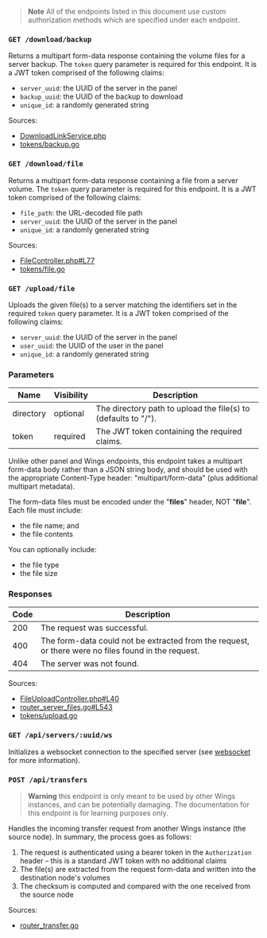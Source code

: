 > **Note** All of the endpoints listed in this document use custom authorization methods which are specified under each endpoint.

### `GET /download/backup`

Returns a multipart form-data response containing the volume files for a server backup. The `token` query parameter is required for this endpoint. It is a JWT token comprised of the following claims:

- `server_uuid`: the UUID of the server in the panel
- `backup_uuid`: the UUID of the backup to download
- `unique_id`: a randomly generated string

Sources:

- [DownloadLinkService.php](https://github.com/pterodactyl/panel/blob/release/v1.11.3/app/Services/Backups/DownloadLinkService.php)
- [tokens/backup.go](https://github.com/pterodactyl/wings/blob/release/v1.11.2/router/tokens/backup.go)

### `GET /download/file`

Returns a multipart form-data response containing a file from a server volume. The `token` query parameter is required for this endpoint. It is a JWT token comprised of the following claims:

- `file_path`: the URL-decoded file path
- `server_uuid`: the UUID of the server in the panel
- `unique_id`: a randomly generated string

Sources:

- [FileController.php#L77](https://github.com/pterodactyl/panel/blob/release/v1.11.3/app/Http/Controllers/Api/Client/Servers/FileController.php#L77)
- [tokens/file.go](https://github.com/pterodactyl/wings/blob/release/v1.11.2/router/tokens/file.go)

### `GET /upload/file`

Uploads the given file(s) to a server matching the identifiers set in the required `token` query parameter. It is a JWT token comprised of the following claims:

- `server_uuid`: the UUID of the server in the panel
- `user_uuid`: the UUID of the user in the panel
- `unique_id`: a randomly generated string

### Parameters

| Name      | Visibility | Description                                                    |
| --------- | ---------- | -------------------------------------------------------------- |
| directory | optional   | The directory path to upload the file(s) to (defaults to "/"). |
| token     | required   | The JWT token containing the required claims.                  |

Unlike other panel and Wings endpoints, this endpoint takes a multipart form-data body rather than a JSON string body, and should be used with the appropriate Content-Type header: "multipart/form-data" (plus additional multipart metadata).

The form-data files must be encoded under the "**files**" header, NOT "**file**". Each file must include:

- the file name; and
- the file contents

You can optionally include:

- the file type
- the file size

### Responses

| Code | Description                                                                                         |
| ---- | --------------------------------------------------------------------------------------------------- |
| 200  | The request was successful.                                                                         |
| 400  | The form-data could not be extracted from the request, or there were no files found in the request. |
| 404  | The server was not found.                                                                           |

Sources:

- [FileUploadController.php#L40](https://github.com/pterodactyl/panel/blob/release/v1.11.3/app/Http/Controllers/Api/Client/Servers/FileUploadController.php#L40)
- [router_server_files.go#L543](https://github.com/pterodactyl/wings/blob/release/v1.11.2/router/router_server_files.go#L543)
- [tokens/upload.go](https://github.com/pterodactyl/wings/blob/release/v1.11.2/router/tokens/upload.go)

### `GET /api/servers/:uuid/ws`

Initializes a websocket connection to the specified server (see [websocket](/wings/websocket.md) for more information).

### `POST /api/transfers`

> **Warning** this endpoint is only meant to be used by other Wings instances, and can be potentially damaging. The documentation for this endpoint is for learning purposes only.

Handles the incoming transfer request from another Wings instance (the source node). In summary, the process goes as follows:

1. The request is authenticated using a bearer token in the `Authorization` header – this is a standard JWT token with no additional claims
2. The file(s) are extracted from the request form-data and written into the destination node's volumes
3. The checksum is computed and compared with the one received from the source node

Sources:

- [router_transfer.go](https://github.com/pterodactyl/wings/blob/release/v1.11.2/router/router_transfer.go)
